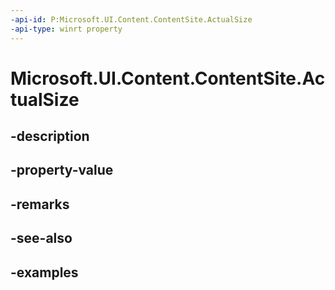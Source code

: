 ```yaml
---
-api-id: P:Microsoft.UI.Content.ContentSite.ActualSize
-api-type: winrt property
---
```


# Microsoft.UI.Content.ContentSite.ActualSize

<!--
public System.Numerics.Vector2 ActualSize { get; set; }
-->


## -description

## -property-value

## -remarks

## -see-also

## -examples


